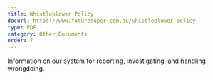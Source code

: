 ```yaml
---
title: Whistleblower Policy
docurl: https://www.futuresuper.com.au/whistleblower-policy
type: PDF
category: Other Documents
order: 7
---
```


Information on our system for reporting, investigating, and handling wrongdoing.

